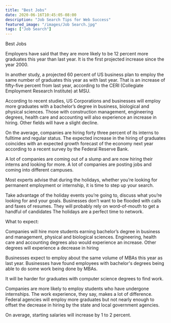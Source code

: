 ```yaml
---
title: "Best Jobs"
date: 2020-06-16T10:45:05-08:00
description: "Job Search Tips for Web Success"
featured_image: "/images/Job Search.jpg"
tags: ["Job Search"]
---
```


Best Jobs


Employers have said that they are more likely to be 12 percent more graduates this year than last year. It is the first projected increase since the year 2000. 

In another study, a projected 60 percent of US business plan to employ the same number of graduates this year as with last year. That is an increase of fifty-five percent from last year, according to the CERI (Collegiate Employment Research Institute) at MSU.

According to recent studies, US Corporations and businesses will employ more graduates with a bachelor’s degree in business, biological and physical sciences. Those with construction management, engineering degrees, health care and accounting will also experience an increase in hiring. Other fields will have a slight decline. 

On the average, companies are hiring forty three percent of its interns to fulltime and regular status. The expected increase in the hiring of graduates coincides with an expected growth forecast of the economy next year according to a recent survey by the Federal Reserve Bank. 

A lot of companies are coming out of a slump and are now hiring their interns and looking for more. A lot of companies are posting jobs and coming into different campuses. 

Most experts advise that during the holidays, whether you’re looking for permanent employment or internship, it is time to step up your search. 

Take advantage of the holiday events you’re going to, discuss what you’re looking for and your goals. Businesses don’t want to be flooded with calls and faxes of resumes. They will probably rely on word-of-mouth to get a handful of candidates The holidays are a perfect time to network.

What to expect:

Companies will hire more students earning bachelor’s degree in business and management, physical and biological sciences. Engineering, health care and accounting degrees also would experience an increase. Other degrees will experience a decrease in hiring

Businesses expect to employ about the same volume of MBAs this year as last year. Businesses have found employees with bachelor's degrees being able to do some work being done by MBAs.

It will be harder for graduates with computer science degrees to find work.


Companies are more likely to employ students who have undergone internships. The work experience, they say, makes a lot of difference. Federal agencies will employ more graduates but not nearly enough to offset the decrease in hiring by the state and local government agencies.


On average, starting salaries will increase by 1 to 2 percent.

